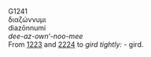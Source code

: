 <body>
  <p>G1241<br>  διαζώννυμι  <br> diazōnnumi  <br><i>dee-az-own‘-noo-mee </i><br>From <a href="g1223.htm">1223</a> and <a href="g2224.htm">2224</a>  to <i>gird</i> <i>tightly:</i> - gird.<br></p>
 </body>